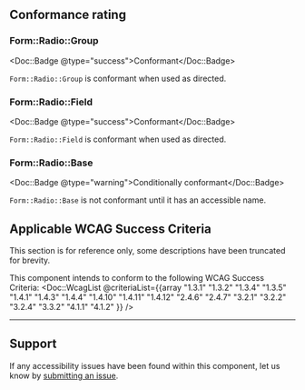 ## Conformance rating

### Form::Radio::Group

<Doc::Badge @type="success">Conformant</Doc::Badge>

`Form::Radio::Group` is conformant when used as directed.

### Form::Radio::Field

<Doc::Badge @type="success">Conformant</Doc::Badge>

`Form::Radio::Field` is conformant when used as directed.

### Form::Radio::Base

<Doc::Badge @type="warning">Conditionally conformant</Doc::Badge>

`Form::Radio::Base` is not conformant until it has an accessible name.

## Applicable WCAG Success Criteria

This section is for reference only, some descriptions have been truncated for brevity.

This component intends to conform to the following WCAG Success Criteria:
<Doc::WcagList @criteriaList={{array "1.3.1" "1.3.2" "1.3.4" "1.3.5" "1.4.1" "1.4.3" "1.4.4" "1.4.10" "1.4.11" "1.4.12" "2.4.6" "2.4.7" "3.2.1" "3.2.2" "3.2.4" "3.3.2" "4.1.1" "4.1.2" }} />

---

## Support

If any accessibility issues have been found within this component, let us know by [submitting an issue](https://github.com/hashicorp/design-system/issues/new/choose).
